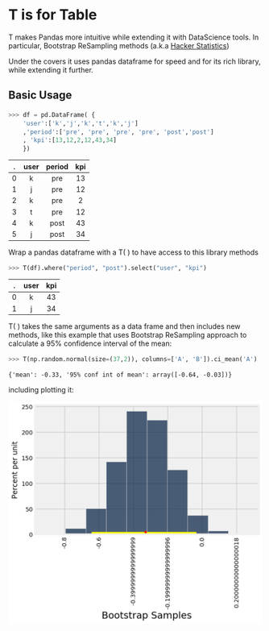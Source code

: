 
# T is for Table

T makes Pandas more intuitive while extending it with DataScience tools. In particular, Bootstrap ReSampling methods (a.k.a [Hacker Statistics](https://speakerdeck.com/jakevdp/statistics-for-hackers))

Under the covers it uses pandas dataframe for speed and for its rich library, while extending it further.

## Basic Usage

```python
>>> df = pd.DataFrame( {
    'user':['k','j','k','t','k','j']
    ,'period':['pre', 'pre', 'pre', 'pre', 'post','post'] 
    , 'kpi':[13,12,2,12,43,34]
    })
```

**.** |**user**|**period**|**kpi**
:-----:|:-----:|:-----:|:-----:
0|k|pre|13
1|j|pre|12
2|k|pre|2
3|t|pre|12
4|k|post|43
5|j|post|34

Wrap a pandas dataframe with a T( ) to have access to this library methods 

```python
>>> T(df).where("period", "post").select("user", "kpi")
```
**.** |**user**|**kpi**
:-----:|:-----:|:-----:
0|k|43
1|j|34


T( ) takes the same arguments as a data frame and then includes new methods, like this example that uses Bootstrap ReSampling approach to calculate a 95% confidence interval of the mean:

```python
>>> T(np.random.normal(size=(37,2)), columns=['A', 'B']).ci_mean('A')
```

    {'mean': -0.33, '95% conf int of mean': array([-0.64, -0.03])}

including plotting it:

![ci_mean](docs/ci_mean.png)

